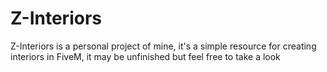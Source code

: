 # Z-Interiors

Z-Interiors is a personal project of mine, it's a simple resource for creating interiors in FiveM, it may be unfinished but feel free to take a look
